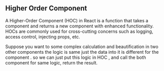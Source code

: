 ## Higher Order Component
A Higher-Order Component (HOC) in React is a function that takes a component and returns a new component with enhanced functionality. HOCs are commonly used for cross-cutting concerns such as logging, access control, injecting props, etc.

Suppose you want to some complex calculation and beautification in two other components the logic is same just the data into it is different for the component . so we can just put this logic in HOC , and call the both component for same logic, return the result.
